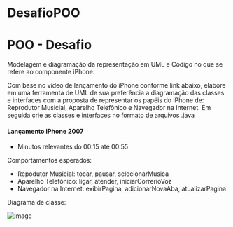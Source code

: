 # DesafioPOO

# POO - Desafio
Modelagem e diagramação da representação em UML e Código no que se refere ao componente iPhone.

Com base no vídeo de lançamento do iPhone conforme link abaixo, elabore em uma ferramenta de UML de sua preferência a diagramação das classes e interfaces com a proposta de representar os papéis do iPhone de: Reprodutor Musicial, Aparelho Telefônico e Navegador na Internet. Em seguida crie as classes e interfaces no formato de arquivos .java

#### Lançamento iPhone 2007

- Minutos relevantes do 00:15 até 00:55
  
Comportamentos esperados:

- Repodutor Musicial: tocar, pausar, selecionarMusica
- Aparelho Telefônico: ligar, atender, iniciarCorrerioVoz
- Navegador na Internet: exibirPagina, adicionarNovaAba, atualizarPagina

Diagrama de classe:

![image](https://github.com/JonasRF/DesafioPOO/assets/77034798/e0fbafe0-dbad-4570-a31c-0f024ec14ac1)
